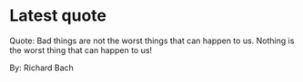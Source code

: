 # Latest quote 

Quote: Bad things are not the worst things that can happen to us. Nothing is the worst thing that can happen to us! 

By: Richard Bach